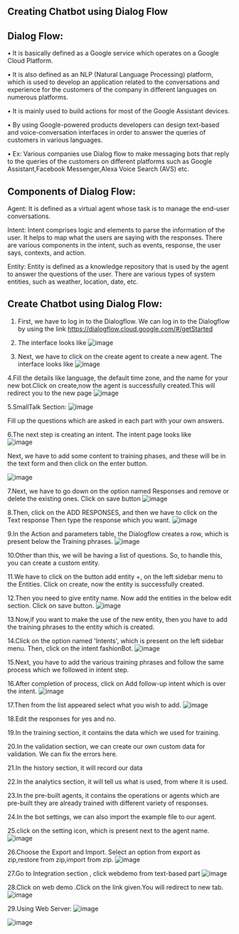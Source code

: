 ## Creating Chatbot using Dialog Flow

## Dialog Flow:
•	It is basically defined as a Google service which operates on a Google Cloud Platform.

•	It is also defined as an NLP (Natural Language Processing) platform, which is used to develop an application related to the conversations and experience for the customers of the company in different languages on numerous platforms.

•	It is mainly used to build actions for most of the Google Assistant devices.

•	By using Google-powered products developers can design text-based and voice-conversation interfaces in order to answer the queries of customers in various languages. 

•	Ex: Various companies use Dialog flow to make messaging bots that reply to the queries of the customers on different platforms such as Google Assistant,Facebook Messenger,Alexa Voice Search (AVS) etc.

## Components of Dialog Flow:

Agent:
It is defined as a virtual agent whose task is to manage the end-user conversations.

Intent:
Intent comprises logic and elements to parse the information of the user. It helps to map what the users are saying with the responses. There are various components in the intent, such as events, response, the user says, contexts, and action.

Entity:
Entity is defined as a knowledge repository that is used by the agent to answer the questions of the user. There are various types of system entities, such as weather, location, date, etc.

## Create Chatbot using Dialog Flow:
1) First, we have to log in to the Dialogflow. We can log in to the Dialogflow by using the link https://dialogflow.cloud.google.com/#/getStarted


2) The interface looks like
![image](https://github.com/swarupa22/Chatbot-using-DialogFlow/assets/134698070/f1f0be54-c25c-4f47-b26a-deae98782706)


3) Next, we have to click on the create agent to create a new agent. The interface looks like 
![image](https://github.com/swarupa22/Chatbot-using-DialogFlow/assets/134698070/28bcc014-4d4b-46b0-a97c-b9ecee7c4585)


4.Fill the details like language, the default time zone, and the name for your new bot.Click on create,now the agent is successfully created.This will redirect you to the new page 
![image](https://github.com/swarupa22/Chatbot-using-DialogFlow/assets/134698070/d019aa77-77bc-4e0e-83ae-5c24d8830d29)


5.SmallTalk Section:
![image](https://github.com/swarupa22/Chatbot-using-DialogFlow/assets/134698070/c2218480-d59f-42c2-b38e-03dc552687ce)


Fill up the questions which are asked in each part with your own answers.


6.The next step is creating an intent. The intent page looks like  
![image](https://github.com/swarupa22/Chatbot-using-DialogFlow/assets/134698070/6cf9bb08-2312-45d4-8ca9-82c75eaeeba1)


Next, we have to add some content to training phases, and these will be in the text form and then click on the enter button.


![image](https://github.com/swarupa22/Chatbot-using-DialogFlow/assets/134698070/8172c229-d8a3-4ab5-b451-22e11d9822a2)


7.Next, we have to go down on the option named Responses and remove or delete the existing ones. Click on save button
![image](https://github.com/swarupa22/Chatbot-using-DialogFlow/assets/134698070/6a950058-a9c6-483c-b0d5-057292b723c5)


8.Then, click on the ADD RESPONSES, and then we have to click on the Text response Then type the response which you want.
![image](https://github.com/swarupa22/Chatbot-using-DialogFlow/assets/134698070/4023bc7e-4eac-4c30-9a99-60364bde422f)


9.In the Action and parameters table, the Dialogflow creates a row, which is present below the Training phrases.
![image](https://github.com/swarupa22/Chatbot-using-DialogFlow/assets/134698070/b5addc9c-dca0-46e7-9858-2c77face83a4)


10.Other than this, we will be having a list of questions. So, to handle this, you can create a custom entity.


11.We have to click on the button add entity +, on the left sidebar menu to the Entities. Click on create, now the entity is successfully created.


12.Then you need to give entity name. Now add the entities in the below edit section. Click on save button.
![image](https://github.com/swarupa22/Chatbot-using-DialogFlow/assets/134698070/6922cb77-bb06-4b51-8fd2-3b9a64382f6e)


13.Now,if you want to make the use of the new entity, then you have to add the training phrases to the entity which is created. 


14.Click on the option named 'Intents', which is present on the left sidebar menu. Then, click on the intent fashionBot.
![image](https://github.com/swarupa22/Chatbot-using-DialogFlow/assets/134698070/170ff980-1ad8-45e3-bd00-523a7e0a3af1)


15.Next, you have to add the various training phrases and follow the same process which we followed in intent step.


16.After completion of process, click on Add follow-up intent which is over the intent.
![image](https://github.com/swarupa22/Chatbot-using-DialogFlow/assets/134698070/44b00c43-17c4-4216-be4f-c974c3cfdaee)


17.Then from the list appeared select what you wish to add.
![image](https://github.com/swarupa22/Chatbot-using-DialogFlow/assets/134698070/a4bc8f59-796b-4253-b7bb-af0512d2f814)


18.Edit the responses for yes and no.


19.In the training section, it contains the data which we used for training.


20.In the validation section, we can create our own custom data for validation. We can fix the errors here.


21.In the history section, it will record our data


22.In the analytics section, it will tell us what is used, from where it is used.


23.In the pre-built agents, it contains the operations or agents which are pre-built they are already trained with different variety of responses.


24.In the bot settings, we can also import the example file to our agent.


25.click on the setting icon, which is present next to the agent name.
![image](https://github.com/swarupa22/Chatbot-using-DialogFlow/assets/134698070/2411b410-a79d-4f78-b662-168833091bf5)


26.Choose the Export and Import. Select an option from export as zip,restore from zip,import from zip.
![image](https://github.com/swarupa22/Chatbot-using-DialogFlow/assets/134698070/a09fabf7-fe70-4d19-817c-f284661a78e7)


27.Go to Integration section , click webdemo from text-based part
![image](https://github.com/swarupa22/Chatbot-using-DialogFlow/assets/134698070/50f82af5-8f62-45c0-8770-eb2c583222ff)


28.Click on web demo .Click on the link given.You will redirect to new tab.
![image](https://github.com/swarupa22/Chatbot-using-DialogFlow/assets/134698070/4bee4a08-45d8-456c-a351-5ee62b217594)


29.Using Web Server:
![image](https://github.com/swarupa22/Chatbot-using-DialogFlow/assets/134698070/e33528a7-3393-4b56-a2b2-dabfa47def75)


![image](https://github.com/swarupa22/Chatbot-using-DialogFlow/assets/134698070/69dd10f3-5dc1-4ffc-b329-f611eb7890ac)





